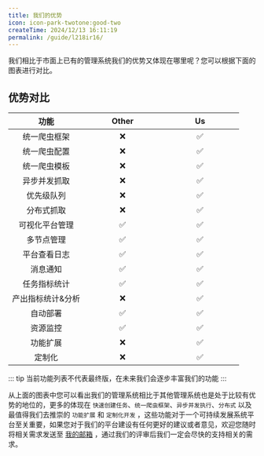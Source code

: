 ```yaml
---
title: 我们的优势
icon: icon-park-twotone:good-two
createTime: 2024/12/13 16:11:19
permalink: /guide/l218ir16/
---
```


我们相比于市面上已有的管理系统我们的优势又体现在哪里呢？您可以根据下面的图表进行对比。

## 优势对比

|    功能     |                                                                                          Other                                                                                          |                                                                                                   Us                                                                                                   |
|:---------:|:---------------------------------------------------------------------------------------------------------------------------------------------------------------------------------------:|:------------------------------------------------------------------------------------------------------------------------------------------------------------------------------------------------------:|
|  统一爬虫框架   | &nbsp;&nbsp;&nbsp;&nbsp;&nbsp;&nbsp;&nbsp;&nbsp;&nbsp;&nbsp;&nbsp;&nbsp;&nbsp;&nbsp;&nbsp;:x:&nbsp;&nbsp;&nbsp;&nbsp;&nbsp;&nbsp;&nbsp;&nbsp;&nbsp;&nbsp;&nbsp;&nbsp;&nbsp;&nbsp;&nbsp; | &nbsp;&nbsp;&nbsp;&nbsp;&nbsp;&nbsp;&nbsp;&nbsp;&nbsp;&nbsp;&nbsp;&nbsp;&nbsp;&nbsp;&nbsp;:white_check_mark:&nbsp;&nbsp;&nbsp;&nbsp;&nbsp;&nbsp;&nbsp;&nbsp;&nbsp;&nbsp;&nbsp;&nbsp;&nbsp;&nbsp;&nbsp; |
|  统一爬虫配置   |                                                                                           :x:                                                                                           |                                                                                           :white_check_mark:                                                                                           |
|  统一爬虫模板   |                                                                                           :x:                                                                                           |                                                                                           :white_check_mark:                                                                                           |
|  异步并发抓取   |                                                                                           :x:                                                                                           |                                                                                           :white_check_mark:                                                                                           |
|   优先级队列   |                                                                                           :x:                                                                                           |                                                                                           :white_check_mark:                                                                                           |
|   分布式抓取   |                                                                                           :x:                                                                                           |                                                                                           :white_check_mark:                                                                                           |
|  可视化平台管理  |                                                                                   :white_check_mark:                                                                                    |                                                                                           :white_check_mark:                                                                                           |
|   多节点管理   |                                                                                   :white_check_mark:                                                                                    |                                                                                           :white_check_mark:                                                                                           |
|  平台查看日志   |                                                                                   :white_check_mark:                                                                                    |                                                                                           :white_check_mark:                                                                                           |
|   消息通知    |                                                                                   :white_check_mark:                                                                                    |                                                                                           :white_check_mark:                                                                                           |
|  任务指标统计   |                                                                                   :white_check_mark:                                                                                    |                                                                                           :white_check_mark:                                                                                           |
| 产出指标统计&分析 |                                                                                           :x:                                                                                           |                                                                                           :white_check_mark:                                                                                           |
|   自动部署    |                                                                                   :white_check_mark:                                                                                    |                                                                                           :white_check_mark:                                                                                           |
|   资源监控    |                                                                                   :white_check_mark:                                                                                    |                                                                                           :white_check_mark:                                                                                           |
|   功能扩展    |                                                                                           :x:                                                                                           |                                                                                           :white_check_mark:                                                                                           |
|    定制化    |                                                                                           :x:                                                                                           |                                                                                           :white_check_mark:                                                                                           |

::: tip
当前功能列表不代表最终版，在未来我们会逐步丰富我们的功能
:::

从上面的图表中您可以看出我们的管理系统相比于其他管理系统也是处于比较有优势的地位的，更多的体现在 `快速创建任务`、`统一爬虫框架`、`异步并发执行`、`分布式`
以及最值得我们去推崇的 `功能扩展` 和 `定制化开发`
，这些功能对于一个可持续发展系统平台至关重要，如果您对于我们的平台建设有任何更好的建议或者意见，欢迎您随时将相关需求发送至 [我的邮箱](mailto:yuanshaohang@dataoceanai.com)
，通过我们的评审后我们一定会尽快的支持相关的需求。
